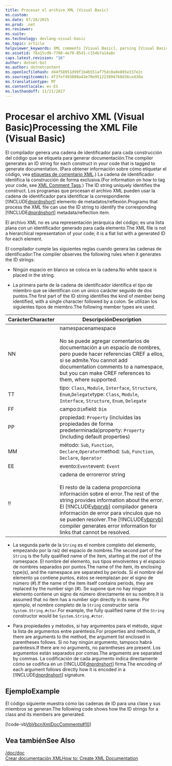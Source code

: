 ```yaml
---
title: Procesar el archivo XML (Visual Basic)
ms.custom: 
ms.date: 07/20/2015
ms.prod: .net
ms.reviewer: 
ms.suite: 
ms.technology: devlang-visual-basic
ms.topic: article
helpviewer_keywords: XML comments [Visual Basic], parsing [Visual Basic]
ms.assetid: 78a15cd0-7708-4e79-85d1-c154b7a14a8c
caps.latest.revision: "16"
author: dotnet-bot
ms.author: dotnetcontent
ms.openlocfilehash: d44f58951d99f1b4b551af75dc0a0e895e337e2c
ms.sourcegitcommit: 4f3fef493080a43e70e951223894768d36ce430a
ms.translationtype: MT
ms.contentlocale: es-ES
ms.lasthandoff: 11/21/2017
---
```

# <a name="processing-the-xml-file-visual-basic"></a><span data-ttu-id="83362-102">Procesar el archivo XML (Visual Basic)</span><span class="sxs-lookup"><span data-stu-id="83362-102">Processing the XML File (Visual Basic)</span></span>
<span data-ttu-id="83362-103">El compilador genera una cadena de identificador para cada construcción del código que se etiqueta para generar documentación.</span><span class="sxs-lookup"><span data-stu-id="83362-103">The compiler generates an ID string for each construct in your code that is tagged to generate documentation.</span></span> <span data-ttu-id="83362-104">(Para obtener información sobre cómo etiquetar el código, vea [etiquetas de comentario XML](../../../visual-basic/language-reference/xmldoc/recommended-xml-tags-for-documentation-comments.md).) La cadena de identificador identifica la construcción de forma exclusiva.</span><span class="sxs-lookup"><span data-stu-id="83362-104">(For information on how to tag your code, see [XML Comment Tags](../../../visual-basic/language-reference/xmldoc/recommended-xml-tags-for-documentation-comments.md).) The ID string uniquely identifies the construct.</span></span> <span data-ttu-id="83362-105">Los programas que procesan el archivo XML pueden usar la cadena de identificador para identificar la correspondiente [!INCLUDE[dnprdnshort](~/includes/dnprdnshort-md.md)] elemento de metadatos/reflexión.</span><span class="sxs-lookup"><span data-stu-id="83362-105">Programs that process the XML file can use the ID string to identify the corresponding [!INCLUDE[dnprdnshort](~/includes/dnprdnshort-md.md)] metadata/reflection item.</span></span>  
  
 <span data-ttu-id="83362-106">El archivo XML no es una representación jerárquica del código; es una lista plana con un identificador generado para cada elemento.</span><span class="sxs-lookup"><span data-stu-id="83362-106">The XML file is not a hierarchical representation of your code; it is a flat list with a generated ID for each element.</span></span>  
  
 <span data-ttu-id="83362-107">El compilador cumple las siguientes reglas cuando genera las cadenas de identificador:</span><span class="sxs-lookup"><span data-stu-id="83362-107">The compiler observes the following rules when it generates the ID strings:</span></span>  
  
-   <span data-ttu-id="83362-108">Ningún espacio en blanco se coloca en la cadena.</span><span class="sxs-lookup"><span data-stu-id="83362-108">No white space is placed in the string.</span></span>  
  
-   <span data-ttu-id="83362-109">La primera parte de la cadena de identificador identifica el tipo de miembro que se identifican con un único carácter seguido de dos puntos.</span><span class="sxs-lookup"><span data-stu-id="83362-109">The first part of the ID string identifies the kind of member being identified, with a single character followed by a colon.</span></span> <span data-ttu-id="83362-110">Se utilizan los siguientes tipos de miembro.</span><span class="sxs-lookup"><span data-stu-id="83362-110">The following member types are used.</span></span>  
  
|<span data-ttu-id="83362-111">Carácter</span><span class="sxs-lookup"><span data-stu-id="83362-111">Character</span></span>|<span data-ttu-id="83362-112">Descripción</span><span class="sxs-lookup"><span data-stu-id="83362-112">Description</span></span>|  
|---|---|  
|<span data-ttu-id="83362-113">N</span><span class="sxs-lookup"><span data-stu-id="83362-113">N</span></span>|<span data-ttu-id="83362-114">namespace</span><span class="sxs-lookup"><span data-stu-id="83362-114">namespace</span></span><br /><br /> <span data-ttu-id="83362-115">No se puede agregar comentarios de documentación a un espacio de nombres, pero puede hacer referencias CREF a ellos, si se admite.</span><span class="sxs-lookup"><span data-stu-id="83362-115">You cannot add documentation comments to a namespace, but you can make CREF references to them, where supported.</span></span>|  
|<span data-ttu-id="83362-116">T</span><span class="sxs-lookup"><span data-stu-id="83362-116">T</span></span>|<span data-ttu-id="83362-117">tipo: `Class`, `Module`, `Interface`, `Structure`, `Enum`,`Delegate`</span><span class="sxs-lookup"><span data-stu-id="83362-117">type: `Class`, `Module`, `Interface`, `Structure`, `Enum`, `Delegate`</span></span>|  
|<span data-ttu-id="83362-118">F</span><span class="sxs-lookup"><span data-stu-id="83362-118">F</span></span>|<span data-ttu-id="83362-119">campo:`Dim`</span><span class="sxs-lookup"><span data-stu-id="83362-119">field: `Dim`</span></span>|  
|<span data-ttu-id="83362-120">P</span><span class="sxs-lookup"><span data-stu-id="83362-120">P</span></span>|<span data-ttu-id="83362-121">propiedad: `Property` (incluidas las propiedades de forma predeterminada)</span><span class="sxs-lookup"><span data-stu-id="83362-121">property: `Property` (including default properties)</span></span>|  
|<span data-ttu-id="83362-122">M</span><span class="sxs-lookup"><span data-stu-id="83362-122">M</span></span>|<span data-ttu-id="83362-123">método: `Sub`, `Function`, `Declare`,`Operator`</span><span class="sxs-lookup"><span data-stu-id="83362-123">method: `Sub`, `Function`, `Declare`, `Operator`</span></span>|  
|<span data-ttu-id="83362-124">E</span><span class="sxs-lookup"><span data-stu-id="83362-124">E</span></span>|<span data-ttu-id="83362-125">evento:`Event`</span><span class="sxs-lookup"><span data-stu-id="83362-125">event: `Event`</span></span>|  
|<span data-ttu-id="83362-126">!</span><span class="sxs-lookup"><span data-stu-id="83362-126">!</span></span>|<span data-ttu-id="83362-127">cadena de error</span><span class="sxs-lookup"><span data-stu-id="83362-127">error string</span></span><br /><br /> <span data-ttu-id="83362-128">El resto de la cadena proporciona información sobre el error.</span><span class="sxs-lookup"><span data-stu-id="83362-128">The rest of the string provides information about the error.</span></span> <span data-ttu-id="83362-129">El [!INCLUDE[vbprvb](~/includes/vbprvb-md.md)] compilador genera información de error para vínculos que no se pueden resolver.</span><span class="sxs-lookup"><span data-stu-id="83362-129">The [!INCLUDE[vbprvb](~/includes/vbprvb-md.md)] compiler generates error information for links that cannot be resolved.</span></span>|  
  
-   <span data-ttu-id="83362-130">La segunda parte de la `String` es el nombre completo del elemento, empezando por la raíz del espacio de nombres.</span><span class="sxs-lookup"><span data-stu-id="83362-130">The second part of the `String` is the fully qualified name of the item, starting at the root of the namespace.</span></span> <span data-ttu-id="83362-131">El nombre del elemento, sus tipos envolventes y el espacio de nombres separados por puntos.</span><span class="sxs-lookup"><span data-stu-id="83362-131">The name of the item, its enclosing type(s), and the namespace are separated by periods.</span></span> <span data-ttu-id="83362-132">Si el nombre del elemento ya contiene puntos, éstos se reemplazan por el signo de número (#).</span><span class="sxs-lookup"><span data-stu-id="83362-132">If the name of the item itself contains periods, they are replaced by the number sign (#).</span></span> <span data-ttu-id="83362-133">Se supone que no hay ningún elemento contiene un signo de número directamente en su nombre.</span><span class="sxs-lookup"><span data-stu-id="83362-133">It is assumed that no item has a number sign directly in its name.</span></span> <span data-ttu-id="83362-134">Por ejemplo, el nombre completo de la `String` constructor sería `System.String.#ctor`.</span><span class="sxs-lookup"><span data-stu-id="83362-134">For example, the fully qualified name of the `String` constructor would be `System.String.#ctor`.</span></span>  
  
-   <span data-ttu-id="83362-135">Para propiedades y métodos, si hay argumentos para el método, sigue la lista de argumentos entre paréntesis.</span><span class="sxs-lookup"><span data-stu-id="83362-135">For properties and methods, if there are arguments to the method, the argument list enclosed in parentheses follows.</span></span> <span data-ttu-id="83362-136">Si no hay ningún argumento, tampoco habrá paréntesis.</span><span class="sxs-lookup"><span data-stu-id="83362-136">If there are no arguments, no parentheses are present.</span></span> <span data-ttu-id="83362-137">Los argumentos están separados por comas.</span><span class="sxs-lookup"><span data-stu-id="83362-137">The arguments are separated by commas.</span></span> <span data-ttu-id="83362-138">La codificación de cada argumento indica directamente cómo se codifica en un [!INCLUDE[dnprdnshort](~/includes/dnprdnshort-md.md)] firma.</span><span class="sxs-lookup"><span data-stu-id="83362-138">The encoding of each argument follows directly how it is encoded in a [!INCLUDE[dnprdnshort](~/includes/dnprdnshort-md.md)] signature.</span></span>  
  
## <a name="example"></a><span data-ttu-id="83362-139">Ejemplo</span><span class="sxs-lookup"><span data-stu-id="83362-139">Example</span></span>  
 <span data-ttu-id="83362-140">El código siguiente muestra cómo las cadenas de ID para una clase y sus miembros se generan.</span><span class="sxs-lookup"><span data-stu-id="83362-140">The following code shows how the ID strings for a class and its members are generated.</span></span>  
  
 [!code-vb[VbVbcnXmlDocComments#10](../../../visual-basic/language-reference/xmldoc/codesnippet/VisualBasic/processing-the-xml-file_1.vb)]  
  
## <a name="see-also"></a><span data-ttu-id="83362-141">Vea también</span><span class="sxs-lookup"><span data-stu-id="83362-141">See Also</span></span>  
 [<span data-ttu-id="83362-142">/doc</span><span class="sxs-lookup"><span data-stu-id="83362-142">/doc</span></span>](../../../visual-basic/reference/command-line-compiler/doc.md)  
 [<span data-ttu-id="83362-143">Crear documentación XML</span><span class="sxs-lookup"><span data-stu-id="83362-143">How to: Create XML Documentation</span></span>](../../../visual-basic/programming-guide/program-structure/how-to-create-xml-documentation.md)
